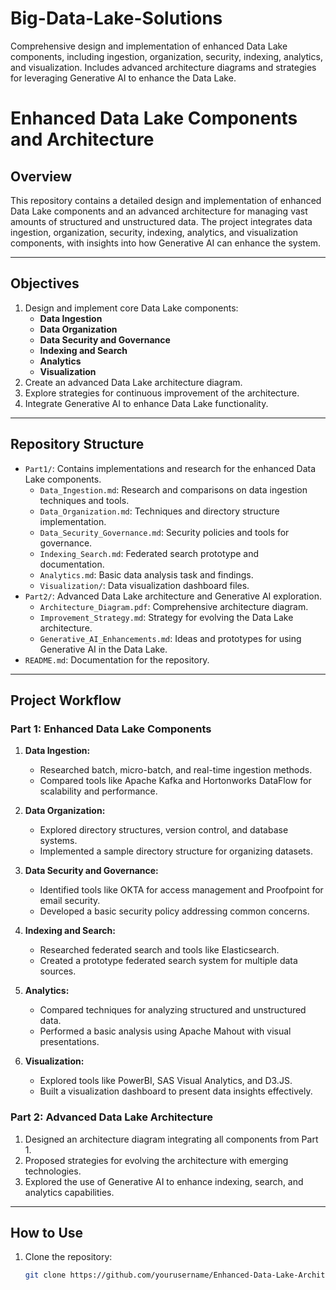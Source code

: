 # Big-Data-Lake-Solutions
Comprehensive design and implementation of enhanced Data Lake components, including ingestion, organization, security, indexing, analytics, and visualization. Includes advanced architecture diagrams and strategies for leveraging Generative AI to enhance the Data Lake.
# Enhanced Data Lake Components and Architecture  

## Overview  
This repository contains a detailed design and implementation of enhanced Data Lake components and an advanced architecture for managing vast amounts of structured and unstructured data. The project integrates data ingestion, organization, security, indexing, analytics, and visualization components, with insights into how Generative AI can enhance the system.

---

## Objectives  
1. Design and implement core Data Lake components:  
   - **Data Ingestion**  
   - **Data Organization**  
   - **Data Security and Governance**  
   - **Indexing and Search**  
   - **Analytics**  
   - **Visualization**  
2. Create an advanced Data Lake architecture diagram.  
3. Explore strategies for continuous improvement of the architecture.  
4. Integrate Generative AI to enhance Data Lake functionality.  

---

## Repository Structure  
- `Part1/`: Contains implementations and research for the enhanced Data Lake components.  
  - `Data_Ingestion.md`: Research and comparisons on data ingestion techniques and tools.  
  - `Data_Organization.md`: Techniques and directory structure implementation.  
  - `Data_Security_Governance.md`: Security policies and tools for governance.  
  - `Indexing_Search.md`: Federated search prototype and documentation.  
  - `Analytics.md`: Basic data analysis task and findings.  
  - `Visualization/`: Data visualization dashboard files.  
- `Part2/`: Advanced Data Lake architecture and Generative AI exploration.  
  - `Architecture_Diagram.pdf`: Comprehensive architecture diagram.  
  - `Improvement_Strategy.md`: Strategy for evolving the Data Lake architecture.  
  - `Generative_AI_Enhancements.md`: Ideas and prototypes for using Generative AI in the Data Lake.  
- `README.md`: Documentation for the repository.  

---

## Project Workflow  

### Part 1: Enhanced Data Lake Components  
1. **Data Ingestion:**  
   - Researched batch, micro-batch, and real-time ingestion methods.  
   - Compared tools like Apache Kafka and Hortonworks DataFlow for scalability and performance.  

2. **Data Organization:**  
   - Explored directory structures, version control, and database systems.  
   - Implemented a sample directory structure for organizing datasets.  

3. **Data Security and Governance:**  
   - Identified tools like OKTA for access management and Proofpoint for email security.  
   - Developed a basic security policy addressing common concerns.  

4. **Indexing and Search:**  
   - Researched federated search and tools like Elasticsearch.  
   - Created a prototype federated search system for multiple data sources.  

5. **Analytics:**  
   - Compared techniques for analyzing structured and unstructured data.  
   - Performed a basic analysis using Apache Mahout with visual presentations.  

6. **Visualization:**  
   - Explored tools like PowerBI, SAS Visual Analytics, and D3.JS.  
   - Built a visualization dashboard to present data insights effectively.  

### Part 2: Advanced Data Lake Architecture  
1. Designed an architecture diagram integrating all components from Part 1.  
2. Proposed strategies for evolving the architecture with emerging technologies.  
3. Explored the use of Generative AI to enhance indexing, search, and analytics capabilities.  

---

## How to Use  
1. Clone the repository:  
   ```bash
   git clone https://github.com/yourusername/Enhanced-Data-Lake-Architecture.git
